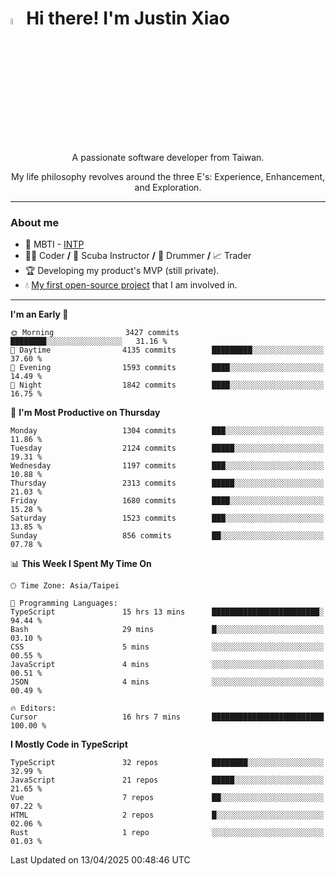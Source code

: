# <img src="https://media.giphy.com/media/hvRJCLFzcasrR4ia7z/giphy.gif" width="5%">Hi there! I'm Justin Xiao
<p align="center">A passionate software developer from Taiwan.  </p>
<p align="center">My life philosophy revolves around the three E's: Experience, Enhancement, and Exploration.</p>

---
### About me
- 👀 MBTI - [INTP](https://www.16personalities.com/intp-personality)
- 👨‍💻 Coder **/** 🤿 Scuba Instructor **/** 🥁 Drummer **/** 📈 Trader
- 🏆 Developing my product's MVP (still private).
- 💧 [My first open-source project](https://github.com/Game-as-a-Service/Game-Lobby-Web) that I am involved in.

---
<!--START_SECTION:waka-->
**I'm an Early 🐤** 

```text
🌞 Morning                3427 commits        ████████░░░░░░░░░░░░░░░░░   31.16 % 
🌆 Daytime                4135 commits        █████████░░░░░░░░░░░░░░░░   37.60 % 
🌃 Evening                1593 commits        ████░░░░░░░░░░░░░░░░░░░░░   14.49 % 
🌙 Night                  1842 commits        ████░░░░░░░░░░░░░░░░░░░░░   16.75 % 
```
📅 **I'm Most Productive on Thursday** 

```text
Monday                   1304 commits        ███░░░░░░░░░░░░░░░░░░░░░░   11.86 % 
Tuesday                  2124 commits        █████░░░░░░░░░░░░░░░░░░░░   19.31 % 
Wednesday                1197 commits        ███░░░░░░░░░░░░░░░░░░░░░░   10.88 % 
Thursday                 2313 commits        █████░░░░░░░░░░░░░░░░░░░░   21.03 % 
Friday                   1680 commits        ████░░░░░░░░░░░░░░░░░░░░░   15.28 % 
Saturday                 1523 commits        ███░░░░░░░░░░░░░░░░░░░░░░   13.85 % 
Sunday                   856 commits         ██░░░░░░░░░░░░░░░░░░░░░░░   07.78 % 
```


📊 **This Week I Spent My Time On** 

```text
🕑︎ Time Zone: Asia/Taipei

💬 Programming Languages: 
TypeScript               15 hrs 13 mins      ████████████████████████░   94.44 % 
Bash                     29 mins             █░░░░░░░░░░░░░░░░░░░░░░░░   03.10 % 
CSS                      5 mins              ░░░░░░░░░░░░░░░░░░░░░░░░░   00.55 % 
JavaScript               4 mins              ░░░░░░░░░░░░░░░░░░░░░░░░░   00.51 % 
JSON                     4 mins              ░░░░░░░░░░░░░░░░░░░░░░░░░   00.49 % 

🔥 Editors: 
Cursor                   16 hrs 7 mins       █████████████████████████   100.00 % 
```

**I Mostly Code in TypeScript** 

```text
TypeScript               32 repos            ████████░░░░░░░░░░░░░░░░░   32.99 % 
JavaScript               21 repos            █████░░░░░░░░░░░░░░░░░░░░   21.65 % 
Vue                      7 repos             ██░░░░░░░░░░░░░░░░░░░░░░░   07.22 % 
HTML                     2 repos             █░░░░░░░░░░░░░░░░░░░░░░░░   02.06 % 
Rust                     1 repo              ░░░░░░░░░░░░░░░░░░░░░░░░░   01.03 % 
```




 Last Updated on 13/04/2025 00:48:46 UTC
<!--END_SECTION:waka-->
